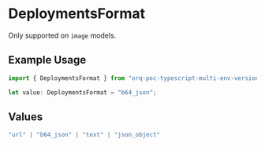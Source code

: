# DeploymentsFormat

Only supported on `image` models.

## Example Usage

```typescript
import { DeploymentsFormat } from "orq-poc-typescript-multi-env-version/models/operations";

let value: DeploymentsFormat = "b64_json";
```

## Values

```typescript
"url" | "b64_json" | "text" | "json_object"
```